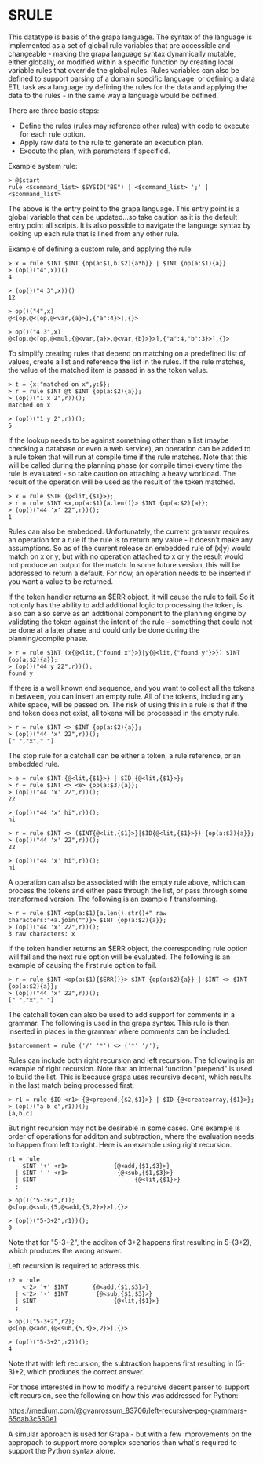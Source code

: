 # $RULE
This datatype is basis of the grapa language. The syntax of the language is implemented as a set of global rule variables that are accessible and changeable - making the grapa language syntax dynamically mutable, either globally, or modified within a specific function by creating local variable rules that override the global rules. Rules variables can also be defined to support parsing of a domain specific language, or defining a data ETL task as a language by defining the rules for the data and applying the data to the rules - in the same way a language would be defined.

There are three basic steps:
* Define the rules (rules may reference other rules) with code to execute for each rule option.
* Apply raw data to the rule to generate an execution plan.
* Execute the plan, with parameters if specified.

Example system rule:
```
> @$start
rule <$command_list> $SYSID("BE") | <$command_list> ';' | <$command_list>
```

The above is the entry point to the grapa language. This entry point is a global variable that can be updated...so take caution as it is the default entry point all scripts. It is also possible to navigate the language syntax by looking up each rule that is lined from any other rule.

Example of defining a custom rule, and applying the rule:
```
> x = rule $INT $INT {op(a:$1,b:$2){a*b}} | $INT {op(a:$1){a}}
> (op()("4",x))()
4

> (op()("4 3",x))()
12

> op()("4",x)
@<[op,@<[op,@<var,{a}>],{"a":4}>],{}>

> op()("4 3",x)
@<[op,@<[op,@<mul,{@<var,{a}>,@<var,{b}>}>],{"a":4,"b":3}>],{}>
```

To simplify creating rules that depend on matching on a predefined list of values, create a list and reference the list in the rules. If the rule matches, the value of the matched item is passed in as the token value.

```
> t = {x:"matched on x",y:5};
> r = rule $INT @t $INT {op(a:$2){a}};
> (op()("1 x 2",r))();
matched on x

> (op()("1 y 2",r))();
5
```

If the lookup needs to be against something other than a list (maybe checking a database or even a web service), an operation can be added to a rule token that will run at compile time if the rule matches. Note that this will be called during the planning phase (or compile time) every time the rule is evaluated - so take caution on attaching a heavy workload. The result of the operation will be used as the result of the token matched. 

```
> x = rule $STR {@<lit,{$1}>};
> r = rule $INT <x,op(a:$1){a.len()}> $INT {op(a:$2){a}};
> (op()("44 'x' 22",r))();
1
```

Rules can also be embedded. Unfortunately, the current grammar requires an operation for a rule if the rule is to return any value - it doesn't make any assumptions. So as of the current release an embedded rule of (x|y) would match on x or y, but with no operation attached to x or y the result would not produce an output for the match. In some future version, this will be addressed to return a default. For now, an operation needs to be inserted if you want a value to be returned.

If the token handler returns an $ERR object, it will cause the rule to fail. So it not only has the ability to add additional logic to processing the token, is also can also serve as an additional component to the planning engine by validating the token against the intent of the rule - something that could not be done at a later phase and could only be done during the planning/compile phase. 

```
> r = rule $INT (x{@<lit,{"found x"}>}|y{@<lit,{"found y"}>}) $INT {op(a:$2){a}};
> (op()("44 y 22",r))();
found y
```

If there is a well known end sequence, and you want to collect all the tokens in between, you can insert an empty rule. All of the tokens, including any white space, will be passed on. The risk of using this in a rule is that if the end token does not exist, all tokens will be processed in the empty rule. 

```
> r = rule $INT <> $INT {op(a:$2){a}};
> (op()("44 'x' 22",r))();
[" ","x"," "]
```

The stop rule for a catchall can be either a token, a rule reference, or an embedded rule.

```
> e = rule $INT {@<lit,{$1}>} | $ID {@<lit,{$1}>};
> r = rule $INT <> <e> {op(a:$3){a}};
> (op()("44 'x' 22",r))();
22

> (op()("44 'x' hi",r))();
hi

> r = rule $INT <> ($INT{@<lit,{$1}>}|$ID{@<lit,{$1}>}) {op(a:$3){a}};
> (op()("44 'x' 22",r))();
22

> (op()("44 'x' hi",r))();
hi
```

A operation can also be associated with the empty rule above, which can process the tokens and either pass through the list, or pass through some transformed version. The following is an example f transforming.

```
> r = rule $INT <op(a:$1){a.len().str()+" raw characters:"+a.join("")}> $INT {op(a:$2){a}};
> (op()("44 'x' 22",r))();
3 raw characters: x
```

If the token handler returns an $ERR object, the corresponding rule option will fail and the next rule option will be evaluated. The following is an example of causing the first rule option to fail.

```
> r = rule $INT <op(a:$1){$ERR()}> $INT {op(a:$2){a}} | $INT <> $INT {op(a:$2){a}};
> (op()("44 'x' 22",r))();
[" ","x"," "]
```

The catchall token can also be used to add support for comments in a grammar. The following is used in the grapa syntax. This rule is then inserted in places in the grammar where comments can be included. 

```
$starcomment = rule ('/' '*') <> ('*' '/');
```

Rules can include both right recursion and left recursion.  The following is an example of right recursion. Note that an internal function "prepend" is used to build the list. This is because grapa uses recursive decent, which results in the last match being processed first.

```
> r1 = rule $ID <r1> {@<prepend,{$2,$1}>} | $ID {@<createarray,{$1}>};
> (op()("a b c",r1))();
[a,b,c]
```

But right recursion may not be desirable in some cases. One example is order of operations for additon and subtraction, where the evaluation needs to happen from left to right. Here is an example using right recursion. 

```
r1 = rule 
    $INT '+' <r1>             {@<add,{$1,$3}>} 
  | $INT '-' <r1>              {@<sub,{$1,$3}>} 
  | $INT                            {@<lit,{$1}>}
  ;

> op()("5-3+2",r1);
@<[op,@<sub,{5,@<add,{3,2}>}>],{}>

> (op()("5-3+2",r1))();
0
```

Note that for "5-3+2", the additon of 3+2 happens first resulting in 5-(3+2), which produces the wrong answer. 

Left recursion is required to address this.

```
r2 = rule 
    <r2> '+' $INT       {@<add,{$1,$3}>} 
  | <r2> '-' $INT        {@<sub,{$1,$3}>} 
  | $INT                      {@<lit,{$1}>}
  ;

> op()("5-3+2",r2);
@<[op,@<add,{@<sub,{5,3}>,2}>],{}>

> (op()("5-3+2",r2))();
4
```

Note that with left recursion, the subtraction happens first resulting in (5-3)+2, which produces the correct answer.

For those interested in how to modify a recursive decent parser to support left recursion, see the following on how this was addressed for Python:

https://medium.com/@gvanrossum_83706/left-recursive-peg-grammars-65dab3c580e1

A simular approach is used for Grapa - but with a few improvements on the appropach to support more complex scenarios than what's required to support the Python syntax alone.
